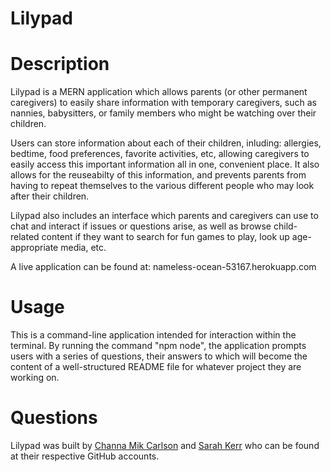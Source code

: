 # Lilypad

<a name="desc"></a>

# Description

Lilypad is a MERN application which allows parents (or other permanent caregivers) to easily share information with temporary caregivers, such as nannies, babysitters, or family members who might be watching over their children.

Users can store information about each of their children, inluding: allergies, bedtime, food preferences, favorite activities, etc, allowing caregivers to easily access this important information all in one, convenient place. It also allows for the reuseabilty of this information, and prevents parents from having to repeat themselves to the various different people who may look after their children.

Lilypad also includes an interface which parents and caregivers can use to chat and interact if issues or questions arise, as well as browse child-related content if they want to search for fun games to play, look up age-appropriate media, etc.

A live application can be found at: nameless-ocean-53167.herokuapp.com

# Usage

This is a command-line application intended for interaction within the terminal. By running the command "npm node", the application prompts users with a series of questions, their answers to which will become the content of a well-structured README file for whatever project they are working on.

# Questions

Lilypad was built by [Channa Mik Carlson](https://github.com/MikChanna) and [Sarah Kerr](https://github.com/skerr924) who can be found at their respective GitHub accounts.
